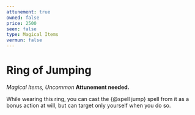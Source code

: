 ```yaml
---
attunement: true
owned: false
price: 2500
seen: false
type: Magical Items
vermun: false
---
```

# Ring of Jumping

*Magical Items, Uncommon* **Attunement needed.**

While wearing this ring, you can cast the {@spell jump} spell from it as a bonus action at will, but can target only yourself when you do so.